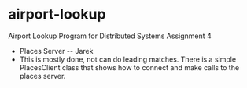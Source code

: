 airport-lookup
==============

Airport Lookup Program for Distributed Systems Assignment 4

* Places Server -- Jarek
 * This is mostly done, not can do leading matches.
        There is a simple PlacesClient class that shows how to connect and make calls to the
        places server.
